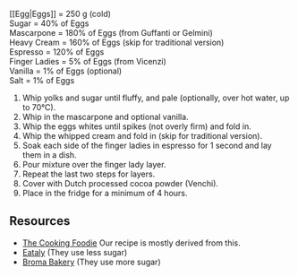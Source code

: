 [[Egg|Eggs]] = 250 g (cold)  
Sugar = 40% of Eggs  
Mascarpone = 180% of Eggs (from Guffanti or Gelmini)  
Heavy Cream = 160% of Eggs (skip for traditional version)  
Espresso = 120% of Eggs  
Finger Ladies = 5% of Eggs (from Vicenzi)  
Vanilla = 1% of Eggs (optional)  
Salt = 1% of Eggs

1. Whip yolks and sugar until fluffy, and pale (optionally, over hot water, up to 70°C).
2. Whip in the mascarpone and optional vanilla.
3. Whip the eggs whites until spikes (not overly firm) and fold in.
4. Whip the whipped cream and fold in (skip for traditional version).
5. Soak each side of the finger ladies in espresso for 1 second and lay them in a dish.
6. Pour mixture over the finger lady layer.
7. Repeat the last two steps for layers.
8. Cover with Dutch processed cocoa powder (Venchi).
9. Place in the fridge for a minimum of 4 hours.

## Resources

- [The Cooking Foodie](https://www.youtube.com/watch?v=7VTtenyKRg4) Our recipe is mostly derived from this.
- [Eataly](https://www.eataly.com/us_en/magazine/recipes/dessert-recipes/traditional-tiramisu) (They use less sugar)
- [Broma Bakery](https://bromabakery.com/classic-tiramisu/) (They use more sugar)
